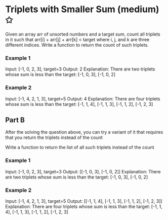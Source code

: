 # Triplets with Smaller Sum (medium) ✩

Given an array arr of unsorted numbers and a target sum, 
count all triplets in it such that arr[i] + arr[j] + arr[k] < target 
where i, j, and k are three different indices. 
Write a function to return the count of such triplets.

### Example 1
Input: [-1, 0, 2, 3], target=3 
Output: 2
Explanation: There are two triplets whose sum is less than the target: [-1, 0, 3], [-1, 0, 2]


### Example 2
Input: [-1, 4, 2, 1, 3], target=5 
Output: 4
Explanation: There are four triplets whose sum is less than the target: 
   [-1, 1, 4], [-1, 1, 3], [-1, 1, 2], [-1, 2, 3]



## Part B

After the solving the question above, you can try a variant of it 
that requires that you return the triplets instead of the count

Write a function to return the list of all such triplets instead of the count

### Example 1
Input: [-1, 0, 2, 3], target=3 
Output: [[-1, 0, 3], [-1, 0, 2]]
Explanation: There are two triplets whose sum is less than the target: [-1, 0, 3], [-1, 0, 2]


### Example 2
Input: [-1, 4, 2, 1, 3], target=5 
Output: [[-1, 1, 4], [-1, 1, 3], [-1, 1, 2], [-1, 2, 3]]
Explanation: There are four triplets whose sum is less than the target: 
   [-1, 1, 4], [-1, 1, 3], [-1, 1, 2], [-1, 2, 3]